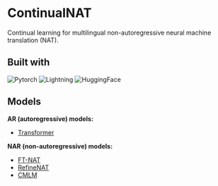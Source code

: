 # ContinualNAT
Continual learning for multilingual non-autoregressive neural machine translation (NAT).

## Built with
![Pytorch](https://img.shields.io/badge/PyTorch-EE4C2C?style=for-the-badge&logo=pytorch&logoColor=white)
![Lightning](https://img.shields.io/badge/Lightning-792DE4?style=for-the-badge&logo=pytorch-lightning&logoColor=white)
![HuggingFace](https://img.shields.io/badge/%F0%9F%A4%97-huggingface-FF9D00?style=for-the-badge&labelColor=FFD21E)

## Models
**AR (autoregressive) models:**
- [Transformer](https://arxiv.org/abs/1706.03762)

**NAR (non-autoregressive) models:**
- [FT-NAT](https://arxiv.org/abs/1711.02281)
- [RefineNAT](https://arxiv.org/abs/1802.06901)
- [CMLM](https://arxiv.org/abs/1904.09324)
